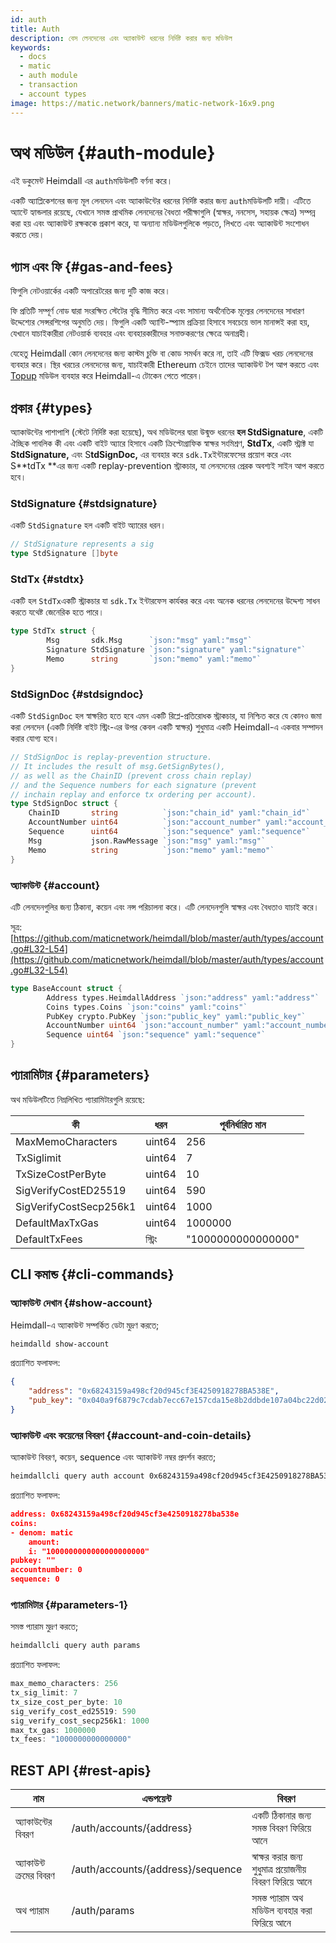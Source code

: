 ```yaml
---
id: auth
title: Auth
description: বেস লেনদেনের এবং অ্যাকাউন্ট ধরনের নির্দিষ্ট করার জন্য মডিউল
keywords:
  - docs
  - matic
  - auth module
  - transaction
  - account types
image: https://matic.network/banners/matic-network-16x9.png
---
```

# অথ মডিউল {#auth-module}

এই ডকুমেন্ট Heimdall এর `auth`মডিউলটি বর্ণনা করে।

একটি অ্যাপ্লিকেশনের জন্য মূল লেনদেন এবং অ্যাকাউন্টের ধরনের নির্দিষ্ট করার জন্য `auth`মডিউলটি দায়ী। এটিতে অ্যান্টে হ্যান্ডলার রয়েছে, যেখানে সমস্ত প্রাথমিক লেনদেনের বৈধতা পরীক্ষাগুলি (স্বাক্ষর, ননসেস, সহায়ক ক্ষেত্র) সম্পন্ন করা হয় এবং অ্যাকাউন্ট রক্ষককে প্রকাশ করে, যা অন্যান্য মডিউলগুলিকে পড়তে, লিখতে এবং অ্যাকাউন্ট সংশোধন করতে দেয়।

## গ্যাস এবং ফি {#gas-and-fees}

ফিগুলি নেটওয়ার্কের একটি অপারেটরের জন্য দুটি কাজ করে।

ফি প্রতিটি সম্পূর্ণ নোড দ্বারা সংরক্ষিত স্টেটের বৃদ্ধি সীমিত করে এবং সামান্য অর্থনৈতিক মূল্যের লেনদেনের সাধারণ উদ্দেশ্যের সেন্সরশিপের অনুমতি দেয়। ফিগুলি একটি অ্যান্টি-স্প্যাম প্রক্রিয়া হিসাবে সবচেয়ে ভাল মানান্সই করা হয়, যেখানে যাচাইকারীরা নেটওয়ার্ক ব্যবহার এবং ব্যবহারকারীদের সনাক্তকরণের ক্ষেত্রে অনাগ্রহী।

যেহেতু Heimdall কোন লেনদেনের জন্য কাস্টম চুক্তি বা কোড সমর্থন করে না, তাই এটি ফিক্সড খরচ লেনদেনের ব্যবহার করে। স্থির খরচের লেনদেনের জন্য, যাচাইকারী Ethereum চেইনে তাদের অ্যাকাউন্ট টপ আপ করতে এবং [Topup](Topup.md) মডিউল ব্যবহার করে Heimdall-এ টোকেন পেতে পারেন।

## প্রকার {#types}

অ্যাকাউন্টের পাশাপাশি (স্টেটে নির্দিষ্ট করা হয়েছে), অথ মডিউলের দ্বারা উন্মুক্ত ধরনের **হল StdSignature**, একটি ঐচ্ছিক পাবলিক কী এবং একটি বাইট অ্যারে হিসাবে একটি ক্রিপ্টোগ্রাফিক স্বাক্ষর সংমিশ্রণ, **StdTx**, একটি স্ট্রাক্ট যা **StdSignature,** এবং S**tdSignDoc,** এর ব্যবহার করে `sdk.Tx`ইন্টারফেসের প্রয়োগ করে এবং S**tdTx **এর জন্য একটি replay-prevention স্ট্রাকচার, যা লেনদেনের প্রেরক অবশ্যই সাইন আপ করতে হবে।

### StdSignature {#stdsignature}

একটি `StdSignature` হল একটি বাইট অ্যারের ধরন।

```go
// StdSignature represents a sig
type StdSignature []byte
```

### StdTx {#stdtx}

একটি  হল `StdTx`একটি স্ট্রাকচার যা `sdk.Tx` ইন্টারফেস কার্যকর করে এবং অনেক ধরনের লেনদেনের উদ্দেশ্য সাধন করতে যথেষ্ট জেনেরিক হতে পারে।

```go
type StdTx struct {
		Msg       sdk.Msg      `json:"msg" yaml:"msg"`
		Signature StdSignature `json:"signature" yaml:"signature"`
		Memo      string       `json:"memo" yaml:"memo"`
}
```

### StdSignDoc {#stdsigndoc}

একটি `StdSignDoc` হল স্বাক্ষরিত হতে হবে এমন একটি রিপ্লে-প্রতিরোধক স্ট্রাকচার, যা নিশ্চিত করে যে কোনও জমা করা লেনদেন (একটি নির্দিষ্ট বাইট স্ট্রিং-এর উপর কেবল একটি স্বাক্ষর) শুধুমাত্র একটি Heimdall-এ একবার সম্পাদন করার যোগ্য হবে।

```go
// StdSignDoc is replay-prevention structure.
// It includes the result of msg.GetSignBytes(),
// as well as the ChainID (prevent cross chain replay)
// and the Sequence numbers for each signature (prevent
// inchain replay and enforce tx ordering per account).
type StdSignDoc struct {
	ChainID       string          `json:"chain_id" yaml:"chain_id"`
	AccountNumber uint64          `json:"account_number" yaml:"account_number"`
	Sequence      uint64          `json:"sequence" yaml:"sequence"`
	Msg           json.RawMessage `json:"msg" yaml:"msg"`
	Memo          string          `json:"memo" yaml:"memo"`
}
```

### অ্যাকাউন্ট {#account}

এটি লেনদেনগুলির জন্য ঠিকানা, কয়েন এবং নন্স পরিচালনা করে। এটি লেনদেনগুলি স্বাক্ষর এবং বৈধতাও যাচাই করে।

সূত্র: [https://github.com/maticnetwork/heimdall/blob/master/auth/types/account.go#L32-L54](https://github.com/maticnetwork/heimdall/blob/master/auth/types/account.go#L32-L54)

```go
type BaseAccount struct {
		Address types.HeimdallAddress `json:"address" yaml:"address"`
		Coins types.Coins `json:"coins" yaml:"coins"`
		PubKey crypto.PubKey `json:"public_key" yaml:"public_key"`
		AccountNumber uint64 `json:"account_number" yaml:"account_number"`
		Sequence uint64 `json:"sequence" yaml:"sequence"`
}
```

## প্যারামিটার {#parameters}

অথ মডিউলটিতে নিম্নলিখিত প্যারামিটারগুলি রয়েছে:

| কী | ধরন | পূর্বনির্ধারিত মান |
|----------------------|------|------------------|
| MaxMemoCharacters | uint64 | 256 |
| TxSiglimit | uint64 | 7 |
| TxSizeCostPerByte | uint64 | 10 |
| SigVerifyCostED25519 | uint64 | 590 |
| SigVerifyCostSecp256k1 | uint64 | 1000 |
| DefaultMaxTxGas | uint64 | 1000000 |
| DefaultTxFees | স্ট্রিং | "1000000000000000" |


## CLI কমান্ড {#cli-commands}

### অ্যাকাউন্ট দেখান {#show-account}

Heimdall-এ অ্যাকাউন্ট সম্পর্কিত ডেটা মুদ্রণ করতে;

```bash
heimdalld show-account
```

প্রত্যাশিত ফলাফল:

```json
{
	"address": "0x68243159a498cf20d945cf3E4250918278BA538E",
	"pub_key": "0x040a9f6879c7cdab7ecc67e157cda15e8b2ddbde107a04bc22d02f50032e393f6360a05e85c7c1ecd201ad30dfb886af12dd02b47e4463f6f0f6f94159dc9f10b8"
}
```

### অ্যাকাউন্ট এবং কয়েনের বিবরণ {#account-and-coin-details}

অ্যাকাউন্ট বিবরণ, কয়েন, sequence এবং অ্যাকাউন্ট নম্বর প্রদর্শন করতে;

```bash
heimdallcli query auth account 0x68243159a498cf20d945cf3E4250918278BA538E --trust-node
```

প্রত্যাশিত ফলাফল:

```json
address: 0x68243159a498cf20d945cf3e4250918278ba538e
coins:
- denom: matic
    amount:
    i: "1000000000000000000000"
pubkey: ""
accountnumber: 0
sequence: 0
```

### প্যারামিটার {#parameters-1}

সমস্ত প্যারাম মুদ্রণ করতে;

```go
heimdallcli query auth params
```

প্রত্যাশিত ফলাফল:

```go
max_memo_characters: 256
tx_sig_limit: 7
tx_size_cost_per_byte: 10
sig_verify_cost_ed25519: 590
sig_verify_cost_secp256k1: 1000
max_tx_gas: 1000000
tx_fees: "1000000000000000"
```

## REST API {#rest-apis}

| নাম | এন্ডপয়েন্ট | বিবরণ |
|----------------------|--------|------------------|
| অ্যাকাউন্টের বিবরণ | /auth/accounts/{address} | একটি ঠিকানার জন্য সমস্ত বিবরণ ফিরিয়ে আনে |
| অ্যাকাউন্ট ক্রমের বিবরণ | /auth/accounts/{address}/sequence | স্বাক্ষর করার জন্য শুধুমাত্র প্রয়োজনীয় বিবরণ ফিরিয়ে আনে |
| অথ প্যারাম | /auth/params | সমস্ত প্যারাম অথ মডিউল ব্যবহার করা ফিরিয়ে আনে |
